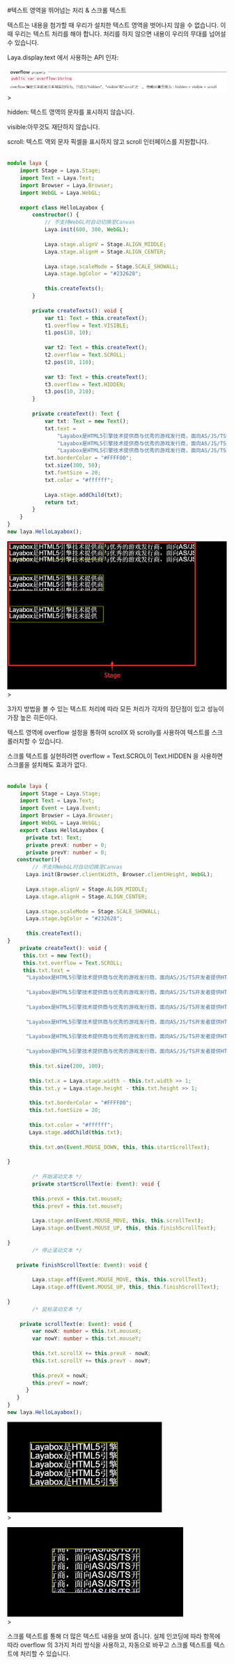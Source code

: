 #텍스트 영역을 뛰어넘는 처리 & 스크롤 텍스트

텍스트는 내용을 첨가할 때 우리가 설치한 텍스트 영역을 벗어나지 않을 수 없습니다. 이때 우리는 텍스트 처리를 해야 합니다. 처리를 하지 않으면 내용이 우리의 무대를 넘어설 수 있습니다.

Laya.display.text 에서 사용하는 API 인자:

![1](img/1.png)</br>>

hidden: 텍스트 영역의 문자를 표시하지 않습니다.

visible:아무것도 재단하지 않습니다.

scroll: 텍스트 역외 문자 픽셀을 표시하지 않고 scroll 인터페이스를 지원합니다.


```typescript

module laya {
    import Stage = Laya.Stage;
    import Text = Laya.Text;
    import Browser = Laya.Browser;
    import WebGL = Laya.WebGL;

    export class HelloLayabox {
        constructor() {
            // 不支持WebGL时自动切换至Canvas
            Laya.init(600, 300, WebGL);
 
            Laya.stage.alignV = Stage.ALIGN_MIDDLE;
            Laya.stage.alignH = Stage.ALIGN_CENTER;
 
            Laya.stage.scaleMode = Stage.SCALE_SHOWALL;
            Laya.stage.bgColor = "#232628";

            this.createTexts();
        }

        private createTexts(): void {
            var t1: Text = this.createText();
            t1.overflow = Text.VISIBLE;
            t1.pos(10, 10);
 
            var t2: Text = this.createText();
            t2.overflow = Text.SCROLL;
            t2.pos(10, 110);

            var t3: Text = this.createText();
            t3.overflow = Text.HIDDEN;
            t3.pos(10, 210);
        }

        private createText(): Text {
            var txt: Text = new Text();
            txt.text =
                "Layabox是HTML5引擎技术提供商与优秀的游戏发行商，面向AS/JS/TS开发者提供HTML5开发技术方案！\n" +
                "Layabox是HTML5引擎技术提供商与优秀的游戏发行商，面向AS/JS/TS开发者提供HTML5开发技术方案！\n" +
                "Layabox是HTML5引擎技术提供商与优秀的游戏发行商，面向AS/JS/TS开发者提供HTML5开发技术方案！"; 
            txt.borderColor = "#FFFF00";
            txt.size(300, 50);
            txt.fontSize = 20;
            txt.color = "#ffffff";

            Laya.stage.addChild(txt);
            return txt;
        }
    }
}
new laya.HelloLayabox();
```


![2](img/2.png)</br>>

3가지 방법을 볼 수 있는 텍스트 처리에 따라 모든 처리가 각자의 장단점이 있고 성능이 가장 높은 히든이다.

텍스트 영역에 overflow 설정을 통하여 scrollX 와 scrolly를 사용하여 텍스트를 스크롤러치할 수 있습니다.

스크롤 텍스트를 실현하려면 overflow = Text.SCROL이 Text.HIDDEN 을 사용하면 스크롤을 설치해도 효과가 없다.


```typescript

module laya {
    import Stage = Laya.Stage;
    import Text = Laya.Text;
    import Event = Laya.Event;
    import Browser = Laya.Browser;
    import WebGL = Laya.WebGL;
    export class HelloLayabox {
      private txt: Text;
      private prevX: number = 0;
      private prevY: number = 0;
   constructor(){
        // 不支持WebGL时自动切换至Canvas
      Laya.init(Browser.clientWidth, Browser.clientHeight, WebGL); 

      Laya.stage.alignV = Stage.ALIGN_MIDDLE;
      Laya.stage.alignH = Stage.ALIGN_CENTER;

      Laya.stage.scaleMode = Stage.SCALE_SHOWALL;
      Laya.stage.bgColor = "#232628";

      this.createText();
}
    private createText(): void {
     this.txt = new Text();
     this.txt.overflow = Text.SCROLL;
     this.txt.text =
      "Layabox是HTML5引擎技术提供商与优秀的游戏发行商，面向AS/JS/TS开发者提供HTML5开发技术方案！\n" +

      "Layabox是HTML5引擎技术提供商与优秀的游戏发行商，面向AS/JS/TS开发者提供HTML5开发技术方案！\n" +

      "Layabox是HTML5引擎技术提供商与优秀的游戏发行商，面向AS/JS/TS开发者提供HTML5开发技术方案！\n" +

      "Layabox是HTML5引擎技术提供商与优秀的游戏发行商，面向AS/JS/TS开发者提供HTML5开发技术方案！\n" +

      "Layabox是HTML5引擎技术提供商与优秀的游戏发行商，面向AS/JS/TS开发者提供HTML5开发技术方案！\n" +

	  "Layabox是HTML5引擎技术提供商与优秀的游戏发行商，面向AS/JS/TS开发者提供HTML5开发技术方案！";

	   this.txt.size(200, 100);

  	   this.txt.x = Laya.stage.width - this.txt.width >> 1;
       this.txt.y = Laya.stage.height - this.txt.height >> 1;

       this.txt.borderColor = "#FFFF00";
       this.txt.fontSize = 20;

       this.txt.color = "#ffffff";
	   Laya.stage.addChild(this.txt);

 	   this.txt.on(Event.MOUSE_DOWN, this, this.startScrollText);

}

        /* 开始滚动文本 */
        private startScrollText(e: Event): void {

	    this.prevX = this.txt.mouseX;
 	    this.prevY = this.txt.mouseY;

	    Laya.stage.on(Event.MOUSE_MOVE, this, this.scrollText);
	    Laya.stage.on(Event.MOUSE_UP, this, this.finishScrollText);

}
        /* 停止滚动文本 */

   private finishScrollText(e: Event): void {

	    Laya.stage.off(Event.MOUSE_MOVE, this, this.scrollText);
	    Laya.stage.off(Event.MOUSE_UP, this, this.finishScrollText);

}
        /* 鼠标滚动文本 */

    private scrollText(e: Event): void {
   		var nowX: number = this.txt.mouseX;
    	var nowY: number = this.txt.mouseY;

    	this.txt.scrollX += this.prevX - nowX;
    	this.txt.scrollY += this.prevY - nowY;

    	this.prevX = nowX;
    	this.prevY = nowY;
      }
   }
}
new laya.HelloLayabox();
```


![3](img/3.png)</br>>

![4](img/4.png)</br>>

스크롤 텍스트를 통해 더 많은 텍스트 내용을 보여 줍니다. 실제 인코딩에 따라 항목에 따라 overflow 의 3가지 처리 방식을 사용하고, 자동으로 바꾸고 스크롤 텍스트를 텍스트에 처리할 수 있습니다.
